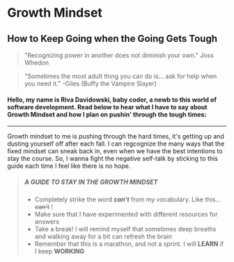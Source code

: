 #  **Growth Mindset**
## How to Keep Going when the Going Gets Tough

>"Recognizing power in another does not diminish your own."  Joss Whedon

>"Sometimes the most adult thing you can do is... ask for help when you need it." -Giles (Buffy the Vampire Slayer)

#### Hello, my name is Riva Davidowski, baby coder, a newb to this world of software development. Read below to hear what I have to say about Growth Mindset and how I plan on pushin' through the tough times:

------


Growth mindset to me is pushing through the hard times, it's getting up and dusting yourself off after each fall. I can regcognize the many ways that the fixed mindset can sneak back in, even when we have the best intentions to stay the course. So, I wanna fight the negative self-talk by sticking to this guide each time I feel like there is no hope.



> ##### A GUIDE TO STAY IN THE GROWTH MINDSET
>
>- Completely strike the word ***can't*** from my vocabulary. Like this... ~~can't~~ !
>- Make sure that I have experimented with different resources for answers
>- Take a break! I will remind myself that sometimes deep breaths and walking away for a bit can refresh the brain
>- Remember that this is a marathon, and not a sprint. I will **LEARN** if I keep **WORKING**

